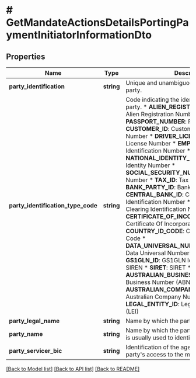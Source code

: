 # # GetMandateActionsDetailsPortingPaymentInitiatorInformationDto

## Properties

Name | Type | Description | Notes
------------ | ------------- | ------------- | -------------
**party_identification** | **string** | Unique and unambiguous identification of the party. | [optional]
**party_identification_type_code** | **string** | Code indicating the identification type of the party. * **ALIEN_REGISTRATION_NUMBER**: Alien Registration Number * **PASSPORT_NUMBER**: Passport Number * **CUSTOMER_ID**: Customer Identification Number * **DRIVER_LICENSE_NUMBER**: Drivers License Number * **EMPLOYEE_ID**: Employee Identification Number * **NATIONAL_IDENTITY_NUMBER**: National Identity Number * **SOCIAL_SECURITY_NUMBER**: Social Security Number * **TAX_ID**: Tax Identification Number * **BANK_PARTY_ID**: Bank Party Identification * **CENTRAL_BANK_ID**: Central Bank Identification Number * **CLEARING_ID**: Clearing Identification Number * **CERTIFICATE_OF_INCORPORATION_NUMBER**: Certificate Of Incorporation Number * **COUNTRY_ID_CODE**: Country Identification Code * **DATA_UNIVERSAL_NUMBERING_SYSTEM**: Data Universal Numbering System * **GS1GLN_ID**: GS1GLN Identifier * **SIREN**: SIREN * **SIRET**: SIRET * **AUSTRALIAN_BUSINESS_NUMBER**: Australian Business Number (ABN) * **AUSTRALIAN_COMPANY_NUMBER**: Australian Company Number (ACN) * **LEGAL_ENTITY_ID**: Legal Entity Identification (LEI) | [optional]
**party_legal_name** | **string** | Name by which the party is legally known. | [optional]
**party_name** | **string** | Name by which the party is known and which is usually used to identify that party. | [optional]
**party_servicer_bic** | **string** | Identification of the agent that provides a party&#39;s access to the mandate service. | [optional]

[[Back to Model list]](../../README.md#models) [[Back to API list]](../../README.md#endpoints) [[Back to README]](../../README.md)
